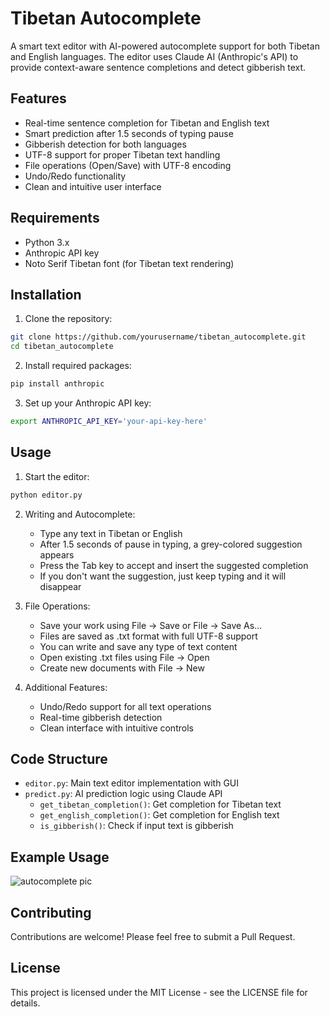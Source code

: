 # Tibetan Autocomplete

A smart text editor with AI-powered autocomplete support for both Tibetan and English languages. The editor uses Claude AI (Anthropic's API) to provide context-aware sentence completions and detect gibberish text.

## Features

- Real-time sentence completion for Tibetan and English text
- Smart prediction after 1.5 seconds of typing pause
- Gibberish detection for both languages
- UTF-8 support for proper Tibetan text handling
- File operations (Open/Save) with UTF-8 encoding
- Undo/Redo functionality
- Clean and intuitive user interface

## Requirements

- Python 3.x
- Anthropic API key
- Noto Serif Tibetan font (for Tibetan text rendering)

## Installation

1. Clone the repository:
```bash
git clone https://github.com/yourusername/tibetan_autocomplete.git
cd tibetan_autocomplete
```

2. Install required packages:
```bash
pip install anthropic
```

3. Set up your Anthropic API key:
```bash
export ANTHROPIC_API_KEY='your-api-key-here'
```

## Usage

1. Start the editor:
```bash
python editor.py
```

2. Writing and Autocomplete:
   - Type any text in Tibetan or English
   - After 1.5 seconds of pause in typing, a grey-colored suggestion appears
   - Press the Tab key to accept and insert the suggested completion
   - If you don't want the suggestion, just keep typing and it will disappear

3. File Operations:
   - Save your work using File → Save or File → Save As...
   - Files are saved as .txt format with full UTF-8 support
   - You can write and save any type of text content
   - Open existing .txt files using File → Open
   - Create new documents with File → New

4. Additional Features:
   - Undo/Redo support for all text operations
   - Real-time gibberish detection
   - Clean interface with intuitive controls

## Code Structure

- `editor.py`: Main text editor implementation with GUI
- `predict.py`: AI prediction logic using Claude API
  - `get_tibetan_completion()`: Get completion for Tibetan text
  - `get_english_completion()`: Get completion for English text
  - `is_gibberish()`: Check if input text is gibberish

## Example Usage

![autocomplete pic](https://github.com/user-attachments/assets/67959113-40b1-42f2-9b88-4bfac7476af2)


## Contributing

Contributions are welcome! Please feel free to submit a Pull Request.

## License

This project is licensed under the MIT License - see the LICENSE file for details.
